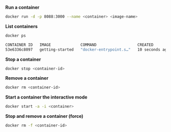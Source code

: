 **Run a container**
```sh
docker run -d -p 8088:3000 --name <container> <image-name>
```

**List containers**
```sh
docker ps

CONTAINER ID   IMAGE             COMMAND                  CREATED          STATUS         PORTS                                       NAMES
53e6336c8097   getting-started   "docker-entrypoint.s…"   10 seconds ago   Up 9 seconds   0.0.0.0:3000->3000/tcp, :::3000->3000/tcp   crazy_dirac
```

**Stop a container**
```sh
docker stop <container-id>
```

**Remove a container**
```sh
docker rm <container-id>
```

**Start a container the interactive mode**
```sh
docker start -a -i <container>
```

**Stop and remove a container (force)**
```sh
docker rm -f <container-id>
```
